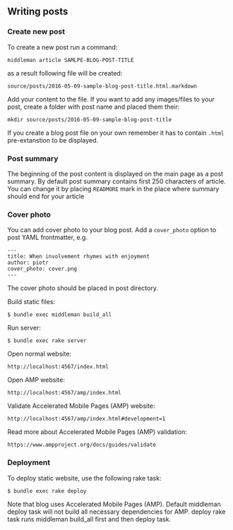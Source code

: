 ## Writing posts
### Create new post
To create a new post run a command:
```
middleman article SAMLPE-BLOG-POST-TITLE
```
as a result following file will be created:
```
source/posts/2016-05-09-sample-blog-post-title.html.markdown
```
Add your content to the file. If you want to add any images/files to your post, create a folder with post name and placed them their:
```
mkdir source/posts/2016-05-09-sample-blog-post-title
```
If you create a blog post file on your own remember it has to contain `.html` pre-extanstion to be displayed.
### Post summary
The beginning of the post content is displayed on the main page as a post summary. By default post summary contains first 250 characters of article. You can change it by placing `READMORE` mark in the place where summary should end for your article
### Cover photo
You can add cover photo to your blog post. Add a `cover_photo` option to post YAML frontmatter, e.g.
```
---
title: When involvement rhymes with enjoyment
author: piotr
cover_photo: cover.png
---
```
The cover photo should be placed in post directory.

Build static files:
```
$ bundle exec middleman build_all
```

Run server:
```
$ bundle exec rake server
```

Open normal website:
```
http://localhost:4567/index.html
```

Open AMP website:
```
http://localhost:4567/amp/index.html
```

Validate Accelerated Mobile Pages (AMP) website:
```
http://localhost:4567/amp/index.html#development=1
```

Read more about Accelerated Mobile Pages (AMP) validation:
```
https://www.ampproject.org/docs/guides/validate
```

### Deployment

To deploy static website, use the following rake task:

```
$ bundle exec rake deploy
```

Note that blog uses Accelerated Mobile Pages (AMP). Default middleman deploy task will not build all necessary dependencies for AMP. deploy rake task runs middleman build_all first and then deploy task.
